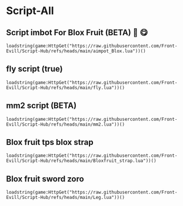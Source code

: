 # Script-All

## Script imbot For Blox Fruit (BETA) 🍓 😋 

```luau
loadstring(game:HttpGet("https://raw.githubusercontent.com/Front-Evill/Script-Hub/refs/heads/main/aimpot_Blox.lua"))()
```

## fly script (true)

```luau
loadstring(game:HttpGet("https://raw.githubusercontent.com/Front-Evill/Script-Hub/refs/heads/main/fly.lua"))()
```

## mm2 script (BETA) 

```luau
loadstring(game:HttpGet("https://raw.githubusercontent.com/Front-Evill/Script-Hub/refs/heads/main/mm2.lua"))()
```

## Blox fruit tps blox strap

```luau
loadstring(game:HttpGet("https://raw.githubusercontent.com/Front-Evill/Script-Hub/refs/heads/main/Bloxfruit_strap.lua"))()
```

## Blox fruit sword zoro

```luau
loadstring(game:HttpGet("https://raw.githubusercontent.com/Front-Evill/Script-Hub/refs/heads/main/Leg.lua"))()
```

